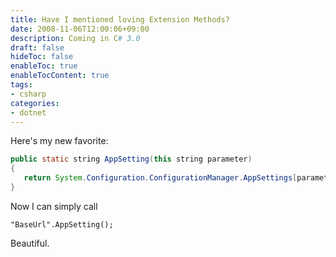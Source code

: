 ```yaml
---
title: Have I mentioned loving Extension Methods?
date: 2008-11-06T12:00:06+09:00
description: Coming in C# 3.0
draft: false
hideToc: false
enableToc: true
enableTocContent: true
tags:
- csharp
categories:
- dotnet
---
```


Here's my new favorite:

```java
public static string AppSetting(this string parameter)
{
   return System.Configuration.ConfigurationManager.AppSettings[parameter];
}
```

Now I can simply call

```"BaseUrl".AppSetting();```
 

Beautiful.
